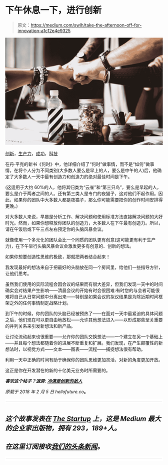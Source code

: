 # 下午休息一下，进行创新

> 原文：<https://medium.com/swlh/take-the-afternoon-off-for-innovation-a1c12e4e9325>

![](img/a90c25dd9c8048de416e0d01e048fd8c.png)

[创新](https://hellofuture.co/category/innovation/)，[生产力](https://hellofuture.co/category/productivity/)，[成功](https://hellofuture.co/category/success/)，[科技](https://hellofuture.co/category/technology/)

在丹·平克的新书《何时》中，他详细介绍了“何时”做事情，而不是“如何”做事情，在将个人分为不同类别(大多数人要么是早上的人，要么是中午的人)后，他确定了大多数人一天中最有创造力和创造力的绝对最佳时间是下午。

(这适用于大约 60%的人，他将其归类为“云雀”和“第三只鸟”，要么是早起的人，要么是介于两者之间的人。还有第三类人是专门的夜猫子，这对他们不起作用。因此，如果你的团队中大多数人都是夜猫子，那么你可能需要把你的创作时间安排得更晚。)

对大多数人来说，早晨是分析工作、解决问题和使用标准方法直接解决问题的大好时光。然而，如果你想释放你团队的创造力，大多数人在下午最有创造力。所以，请在午饭后或下午三点左右预定你的头脑风暴会议。

就像使用一个多元化的团队会比一个同质的团队更有创意(这可能更有利于生产力)，在下午举行头脑风暴会议会激发更多有创意的、创新的想法。

如果你想要创造性思维的极致，那就把两者结合起来！

我发现最好的想法来自于把最好的头脑放在同一个房间里，给他们一些指导方针，让他们思考。

虽然我们使用的实际流程会因会议的结果而有很大差异，但我们发现一天中的时间确实会对结果产生影响——清晨会议的开始有时会很困难:有时您的与会者可能很难将自己从日常问题中分离出来——特别是如果会议的拟议结果是为除近期时间框架之外的任何事情制定战略计划。

到下午的时候，你的团队的头脑已经被预热了——在面对一天中最紧迫的具体问题之后，他们现在可以更自由地放松——允许其他想法进入——以形成那些至关重要的并列关系来引发新想法和新产品。

让讨论流动起来也很重要——允许你的团队交换想法——一个建立在另一个基础上——并且每个想法都随着你的进展不断重复和扩展。我们发现，在产生颠覆性的新想法时，以视觉方式——文本——图表——流程——捕捉想法很有帮助。

利用一天中正确的时间有助于确保你的团队思维更加灵活，对新的角度更加开放。

这正是你在开发潜在的新的十亿美元业务时所需要的。

***喜欢这个帖子？退房:*** [***冷漠是创新的敌人***](https://hellofuture.co/indifference-enemy-innovation/)

*原载于 2018 年 2 月 5 日 hellofuture.co*[](https://hellofuture.co/take-afternoon-off-innovation/)**。**

*![](img/731acf26f5d44fdc58d99a6388fe935d.png)*

## *这个故事发表在 [The Startup](https://medium.com/swlh) 上，这是 Medium 最大的企业家出版物，拥有 293，189+人。*

## *在这里订阅接收[我们的头条新闻](http://growthsupply.com/the-startup-newsletter/)。*

*![](img/731acf26f5d44fdc58d99a6388fe935d.png)*
